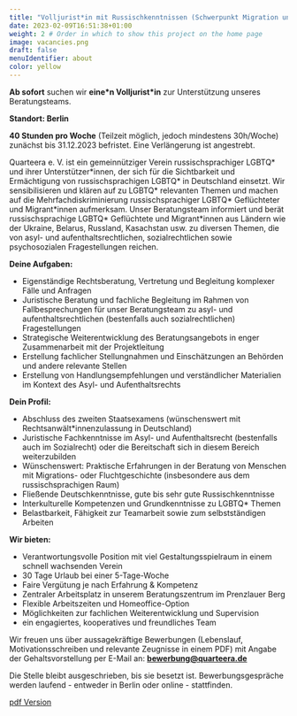 ```yaml
---
title: "Volljurist*in mit Russischkenntnissen (Schwerpunkt Migration und Flucht)" # Title of your project
date: 2023-02-09T16:51:38+01:00
weight: 2 # Order in which to show this project on the home page
image: vacancies.png
draft: false
menuIdentifier: about
color: yellow
---
```

**Ab sofort** suchen wir **eine\*n Volljurist\*in** zur Unterstützung unseres Beratungsteams.

**Standort: Berlin**

**40 Stunden pro Woche** (Teilzeit möglich, jedoch mindestens 30h/Woche) zunächst bis 31.12.2023 befristet. 
Eine Verlängerung ist angestrebt.


Quarteera e. V. ist ein gemeinnütziger Verein russischsprachiger LGBTQ* und ihrer Unterstützer\*innen, der sich für die Sichtbarkeit und Ermächtigung von russischsprachigen LGBTQ* in Deutschland einsetzt. Wir sensibilisieren und klären auf zu LGBTQ* relevanten Themen und machen auf die Mehrfachdiskriminierung  russischsprachiger LGBTQ* Geflüchteter und Migrant\*innen aufmerksam.
Unser Beratungsteam informiert und berät russischsprachige LGBTQ* Geflüchtete und Migrant*innen aus Ländern wie der Ukraine, Belarus, Russland, Kasachstan usw. zu diversen Themen, die von asyl- und aufenthaltsrechtlichen, sozialrechtlichen sowie psychosozialen Fragestellungen reichen.

**Deine Aufgaben:**

- Eigenständige Rechtsberatung, Vertretung und Begleitung komplexer Fälle und Anfragen
- Juristische Beratung und fachliche Begleitung im Rahmen von Fallbesprechungen für unser Beratungsteam zu asyl- und aufenthaltsrechtlichen (bestenfalls auch sozialrechtlichen) Fragestellungen
- Strategische Weiterentwicklung des Beratungsangebots in enger Zusammenarbeit mit der Projektleitung
- Erstellung fachlicher Stellungnahmen und Einschätzungen an Behörden und andere relevante Stellen
- Erstellung von Handlungsempfehlungen und verständlicher Materialien im Kontext des Asyl- und Aufenthaltsrechts

**Dein Profil:**

- Abschluss des zweiten Staatsexamens (wünschenswert mit Rechtsanwält*innenzulassung in Deutschland)
- Juristische Fachkenntnisse im Asyl- und Aufenthaltsrecht (bestenfalls auch im Sozialrecht) oder die Bereitschaft sich in diesem Bereich weiterzubilden
- Wünschenswert: Praktische Erfahrungen in der Beratung von Menschen mit Migrations- oder Fluchtgeschichte (insbesondere aus dem russischsprachigen Raum)
- Fließende Deutschkenntnisse, gute bis sehr gute Russischkenntnisse
- Interkulturelle Kompetenzen und Grundkenntnisse zu LGBTQ* Themen
- Belastbarkeit, Fähigkeit zur Teamarbeit sowie zum selbstständigen Arbeiten

**Wir bieten:**

- Verantwortungsvolle Position mit viel Gestaltungsspielraum in einem schnell wachsenden Verein
- 30 Tage Urlaub bei einer 5-Tage-Woche
- Faire Vergütung je nach Erfahrung & Kompetenz
- Zentraler Arbeitsplatz in unserem Beratungszentrum im Prenzlauer Berg
- Flexible Arbeitszeiten und Homeoffice-Option
- Möglichkeiten zur fachlichen Weiterentwicklung und Supervision
- ein engagiertes, kooperatives und freundliches Team

Wir freuen uns über aussagekräftige Bewerbungen  (Lebenslauf, Motivationsschreiben und relevante Zeugnisse in einem PDF) mit Angabe der Gehaltsvorstellung per E-Mail an: **bewerbung@quarteera.de**

Die Stelle bleibt ausgeschrieben, bis sie besetzt ist. Bewerbungsgespräche werden laufend - entweder in Berlin oder online - stattfinden.

[pdf Version](https://quarteera.de/files/stelle/Volljurist_in_mit_Russischkenntnissen.pdf)